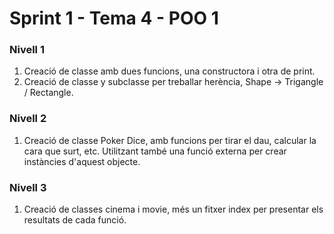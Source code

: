 # Sprint 1 - Tema 4 - POO 1

### Nivell 1
1) Creació de classe amb dues funcions, una constructora i otra de print.
2) Creació de classe y subclasse per treballar herència, Shape -> Trigangle / Rectangle.

### Nivell 2
1) Creació de classe Poker Dice, amb funcions per tirar el dau, calcular la cara que surt, etc. Utilitzant també una funció externa per crear instàncies d'aquest objecte.

### Nivell 3
1) Creació de classes cinema i movie, més un fitxer index per presentar els resultats de cada funció.

